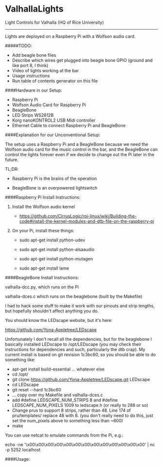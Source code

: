 # ValhallaLights


Light Controls for Valhalla (HQ of Rice University)

---

Lights are deployed on a Raspberry Pi with a Wolfson audio card.

#####TODO:
- Add beagle bone files
- Describe which wires get plugged into beagle bone GPIO (ground and like port 8, I think)
- Video of lights working at the bar
- Usage instructions
- Run table of contents generator on this file

####Hardware in our Setup:
- Raspberry Pi
- Wolfson Audio Card for Raspberry Pi
- BeagleBone
- LED Strips WS2812B
- Korg nanoKONTROL2 USB Midi controller
- Ethernet Cable to connect Raspberry Pi and BeagleBone

####Explanation for our Unconventional Setup:

The setup uses a Raspberry Pi and a BeagleBone because we need the Wolfson audio card for the music control in the bar, and the BeagleBone can control the lights forever even if we decide to change out the Pi later in the future.

TL;DR:  
   
   - Raspberry Pi is the brains of the operation
   
   - BeagleBone is an overpowered lightswitch 

####Raspberry Pi Install Instructions:

1. Install the Wolfson audio kernel
    - https://github.com/CirrusLogic/rpi-linux/wiki/Building-the-code#install-the-kernel-modules-and-dtb-file-on-the-raspberry-pi


2. On your Pi, install these things:
    - sudo apt-get install python-udev

    - sudo apt-get install python-alsaaudio

    - sudo apt-get install python-mutagen

    - sudo apt-get install lame 



####BeagleBone Install Instructions:



valhalla-dcc.py, which runs on the Pi

valhalla-dces.c  which runs on the beaglebone (built by the Makefile)


I had to hack some stuff to make it work with our pinouts and strip lengths, but hopefully shouldn't affect anything you do.

You should know the LEDscape website, but it's here:

https://github.com/Yona-Appletree/LEDscape


Unfortunately I don't recall all the dependencies, but for the beaglebone I basically installed LEDscape to /opt/LEDscape (you may check their instructions for dependencies and such, particularly the dtb crap).  My current install is based on git revision 1c3bc60, so you should be able to do something like:

- apt-get install build-essential ... whatever else
- cd /opt/
- git clone https://github.com/Yona-Appletree/LEDscape.git LEDscape
- cd LEDscape
- git reset --hard 1c3bc60
- ... copy over my Makefile and valhalla-dces.c
- add #define LEDSCAPE_NUM_STRIPS 8  and #define LEDSCAPE_NUM_PIXELS 1009 to ledscape.h  (or really to 288 or so)
- Change prus to support 8 strips, rather than 48. Line 174 of pru/templates/ replace 48 with 8.  (you don't really need to do this, just set the num_pixels above to something less than ~600)
- make

You can use netcat to emulate commands from the Pi, e.g.:

echo -ne '\x00\x00\x00\x00\x00\x00\x00\x00\x00\x00\x00\x00\x00' | nc -p 5252 localhost


####Usage:
